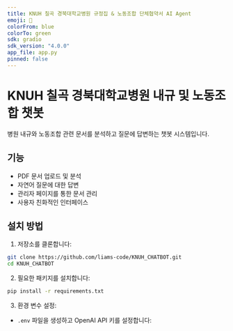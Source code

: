 ```yaml
---
title: KNUH 칠곡 경북대학교병원 규정집 & 노동조합 단체협약서 AI Agent
emoji: 🤖
colorFrom: blue
colorTo: green
sdk: gradio
sdk_version: "4.0.0"
app_file: app.py
pinned: false
---
```


# KNUH 칠곡 경북대학교병원 내규 및 노동조합 챗봇

병원 내규와 노동조합 관련 문서를 분석하고 질문에 답변하는 챗봇 시스템입니다.

## 기능

- PDF 문서 업로드 및 분석
- 자연어 질문에 대한 답변
- 관리자 페이지를 통한 문서 관리
- 사용자 친화적인 인터페이스

## 설치 방법

1. 저장소를 클론합니다:
```bash
git clone https://github.com/liams-code/KNUH_CHATBOT.git
cd KNUH_CHATBOT
```

2. 필요한 패키지를 설치합니다:
```bash
pip install -r requirements.txt
```

3. 환경 변수 설정:
- `.env` 파일을 생성하고 OpenAI API 키를 설정합니다:
